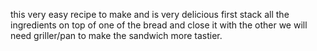 this very easy recipe to make and is very delicious first stack all the ingredients on top of one of the bread and close it with the other
we will need griller/pan to make the sandwich more tastier.